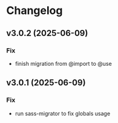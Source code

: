 # Changelog

## v3.0.2 (2025-06-09)

### Fix

- finish migration from @import to @use

## v3.0.1 (2025-06-09)

### Fix

- run sass-migrator to fix globals usage
